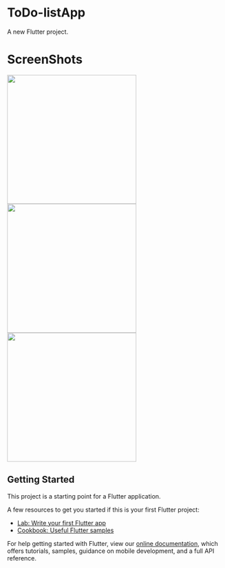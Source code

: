 # ToDo-listApp

A new Flutter project.

# ScreenShots


<img src="https://user-images.githubusercontent.com/72389100/143780973-20e7def2-d5af-48ca-a468-747ac0d9d767.png" width="300">

<img src="https://user-images.githubusercontent.com/72389100/143781322-123a4a97-010a-4c09-8522-89882d2eedb7.png" width="300">

<img src="https://user-images.githubusercontent.com/72389100/143781324-22b3fb8c-b83f-4086-a74c-1b2c959784d9.png" width=300>





## Getting Started

This project is a starting point for a Flutter application.

A few resources to get you started if this is your first Flutter project:

- [Lab: Write your first Flutter app](https://flutter.dev/docs/get-started/codelab)
- [Cookbook: Useful Flutter samples](https://flutter.dev/docs/cookbook)

For help getting started with Flutter, view our
[online documentation](https://flutter.dev/docs), which offers tutorials,
samples, guidance on mobile development, and a full API reference.
